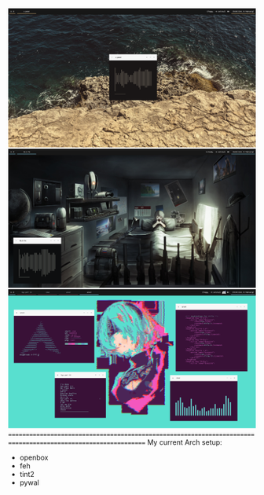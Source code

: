 #
![obscreen1](https://raw.githubusercontent.com/buyBread/dots/master/screenshots/2018-02-10-113931_1366x768_scrot.png)
![obscreen2](https://raw.githubusercontent.com/buyBread/dots/master/screenshots/2018-02-10-121304_1366x768_scrot.png)
![obscreen3](https://raw.githubusercontent.com/buyBread/dots/b5be4da00c7dc53d58290f4dde03eac410c82972/screenshots/2018-02-10-173433_1366x768_scrot.png)
`=============================================================================================================`
My current Arch setup:
 - openbox
 - feh
 - tint2
 - pywal

